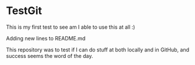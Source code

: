 TestGit
=======

This is my first test to see am I able to use this at all :)

Adding new lines to README.md

This repository was to test if I can do stuff at both locally and in GitHub, and success seems the word of the day.
